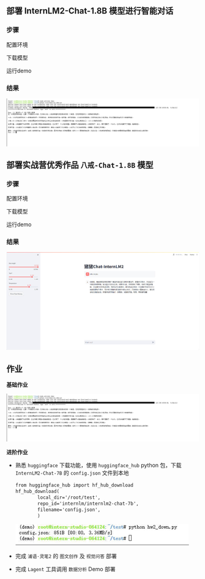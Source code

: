 ## 部署 InternLM2-Chat-1.8B 模型进行智能对话



### 步骤

配置环境

下载模型

运行demo

### 结果

![image text](https://github.com/yigecici/puyu/blob/main/images/Snipaste_2024-04-02_16-07-47.jpg)

## **部署实战营优秀作品 `八戒-Chat-1.8B` 模型**

### 步骤

配置环境

下载模型

运行demo

### 结果

![puyu/images/Snipaste_2024-04-02_16-27-59.jpg at main · yigecici/puyu (github.com)](https://github.com/yigecici/puyu/blob/main/images/Snipaste_2024-04-02_16-27-59.jpg)

## 作业

**基础作业**

![image text](https://github.com/yigecici/puyu/blob/main/images/Snipaste_2024-04-02_16-07-47.jpg)

**进阶作业**

- 熟悉 `huggingface` 下载功能，使用 `huggingface_hub` python 包，下载 `InternLM2-Chat-7B` 的 `config.json` 文件到本地

  ```
  from huggingface_hub import hf_hub_download
  hf_hub_download(
          local_dir='/root/test',
          repo_id='internlm/internlm2-chat-7b',
          filename='config.json',
          )
  ```

  ![image text](https://github.com/yigecici/puyu/blob/main/images/Snipaste_2024-04-02_17-21-59.jpg)

- 完成 `浦语·灵笔2` 的 `图文创作` 及 `视觉问答` 部署

- 完成 `Lagent` 工具调用 `数据分析` Demo 部署